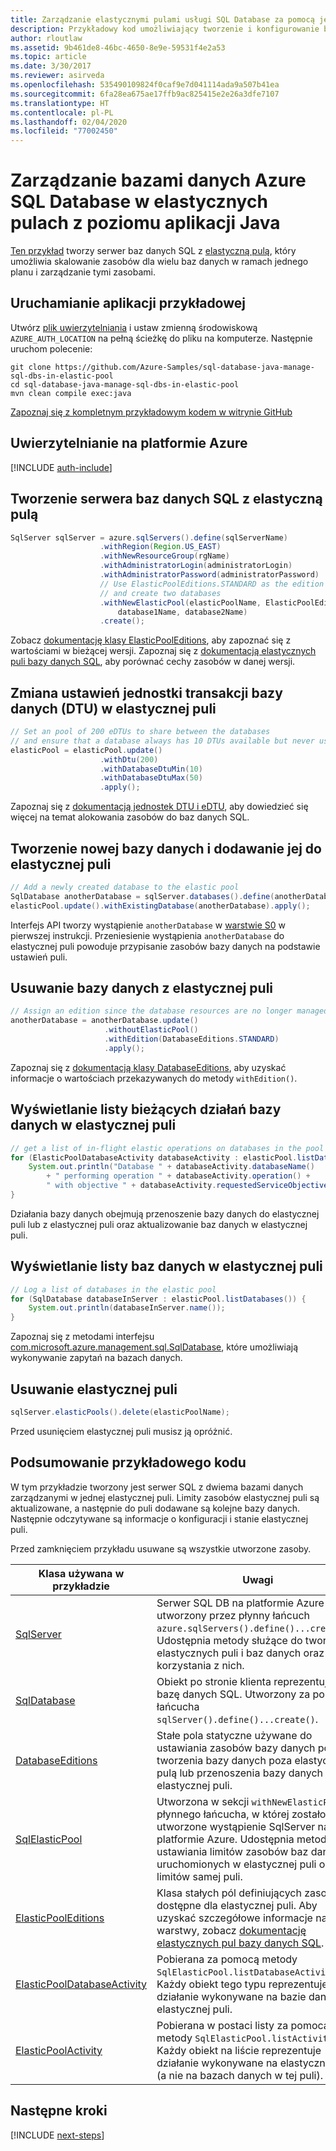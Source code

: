```yaml
---
title: Zarządzanie elastycznymi pulami usługi SQL Database za pomocą języka Java | Microsoft Docs
description: Przykładowy kod umożliwiający tworzenie i konfigurowanie baz danych Azure SQL Database przy użyciu zestawu Azure SDK dla języka Java
author: rloutlaw
ms.assetid: 9b461de8-46bc-4650-8e9e-59531f4e2a53
ms.topic: article
ms.date: 3/30/2017
ms.reviewer: asirveda
ms.openlocfilehash: 535490109824f0caf9e7d041114ada9a507b41ea
ms.sourcegitcommit: 6fa28ea675ae17ffb9ac825415e2e26a3dfe7107
ms.translationtype: HT
ms.contentlocale: pl-PL
ms.lasthandoff: 02/04/2020
ms.locfileid: "77002450"
---
```

# <a name="manage-azure-sql-databases-in-elastic-pools-from-your-java-applications"></a>Zarządzanie bazami danych Azure SQL Database w elastycznych pulach z poziomu aplikacji Java

[Ten przykład](https://github.com/Azure-Samples/sql-database-java-manage-sql-dbs-in-elastic-pool) tworzy serwer baz danych SQL z [elastyczną pulą](https://docs.microsoft.com/azure/sql-database/sql-database-elastic-pool), który umożliwia skalowanie zasobów dla wielu baz danych w ramach jednego planu i zarządzanie tymi zasobami.

## <a name="run-the-sample"></a>Uruchamianie aplikacji przykładowej

Utwórz [plik uwierzytelniania](https://github.com/Azure/azure-sdk-for-java/blob/master/AUTH.md) i ustaw zmienną środowiskową `AZURE_AUTH_LOCATION` na pełną ścieżkę do pliku na komputerze. Następnie uruchom polecenie:

```
git clone https://github.com/Azure-Samples/sql-database-java-manage-sql-dbs-in-elastic-pool
cd sql-database-java-manage-sql-dbs-in-elastic-pool
mvn clean compile exec:java
```

[Zapoznaj się z kompletnym przykładowym kodem w witrynie GitHub](https://github.com/Azure-Samples/sql-database-java-manage-sql-dbs-in-elastic-pool)

## <a name="authenticate-with-azure"></a>Uwierzytelnianie na platformie Azure

[!INCLUDE [auth-include](includes/java-auth-include.md)]

## <a name="create-a-sql-database-server-with-an-elastic-pool"></a>Tworzenie serwera baz danych SQL z elastyczną pulą

```java
SqlServer sqlServer = azure.sqlServers().define(sqlServerName)
                    .withRegion(Region.US_EAST)
                    .withNewResourceGroup(rgName)
                    .withAdministratorLogin(administratorLogin)
                    .withAdministratorPassword(administratorPassword)
                    // Use ElasticPoolEditions.STANDARD as the edition
                    // and create two databases
                    .withNewElasticPool(elasticPoolName, ElasticPoolEditions.STANDARD, 
                        database1Name, database2Name)
                    .create();
```

Zobacz [dokumentację klasy ElasticPoolEditions](https://docs.microsoft.com/java/api/com.microsoft.azure.management.sql.elasticpooleditions), aby zapoznać się z wartościami w bieżącej wersji. Zapoznaj się z [dokumentacją elastycznych puli bazy danych SQL](https://docs.microsoft.com/azure/sql-database/sql-database-elastic-pool), aby porównać cechy zasobów w danej wersji. 

## <a name="change-database-transaction-unit-dtu-settings-in-an-elastic-pool"></a>Zmiana ustawień jednostki transakcji bazy danych (DTU) w elastycznej puli

```java
// Set an pool of 200 eDTUs to share between the databases
// and ensure that a database always has 10 DTUs available but never uses more than 50
elasticPool = elasticPool.update()
                    .withDtu(200)
                    .withDatabaseDtuMin(10)
                    .withDatabaseDtuMax(50)
                    .apply();
```

Zapoznaj się z [dokumentacją jednostek DTU i eDTU](https://docs.microsoft.com/azure/sql-database/sql-database-what-is-a-dtu), aby dowiedzieć się więcej na temat alokowania zasobów do baz danych SQL.

## <a name="create-a-new-database-and-add-it-to-an-elastic-pool"></a>Tworzenie nowej bazy danych i dodawanie jej do elastycznej puli

```java
// Add a newly created database to the elastic pool
SqlDatabase anotherDatabase = sqlServer.databases().define(anotherDatabaseName).create();
elasticPool.update().withExistingDatabase(anotherDatabase).apply();            
```

Interfejs API tworzy wystąpienie `anotherDatabase` w [warstwie S0](https://docs.microsoft.com/azure/sql-database/sql-database-service-tiers) w pierwszej instrukcji. Przeniesienie wystąpienia `anotherDatabase` do elastycznej puli powoduje przypisanie zasobów bazy danych na podstawie ustawień puli.

## <a name="remove-a-database-from-an-elastic-pool"></a>Usuwanie bazy danych z elastycznej puli
```java
// Assign an edition since the database resources are no longer managed in the pool 
anotherDatabase = anotherDatabase.update()
                     .withoutElasticPool()
                     .withEdition(DatabaseEditions.STANDARD)
                     .apply();
```

Zapoznaj się z [dokumentacją klasy DatabaseEditions](https://docs.microsoft.com/java/api/com.microsoft.azure.management.sql.databaseeditions), aby uzyskać informacje o wartościach przekazywanych do metody `withEdition()`.

## <a name="list-current-database-activities-in-an-elastic-pool"></a>Wyświetlanie listy bieżących działań bazy danych w elastycznej puli
```java
// get a list of in-flight elastic operations on databases in the pool and log them 
for (ElasticPoolDatabaseActivity databaseActivity : elasticPool.listDatabaseActivities()) {
    System.out.println("Database " + databaseActivity.databaseName() 
        + " performing operation " + databaseActivity.operation() + 
        " with objective " + databaseActivity.requestedServiceObjective());
}
```

Działania bazy danych obejmują przenoszenie bazy danych do elastycznej puli lub z elastycznej puli oraz aktualizowanie baz danych w elastycznej puli.


## <a name="list-databases-in-an-elastic-pool"></a>Wyświetlanie listy baz danych w elastycznej puli
```java
// Log a list of databases in the elastic pool 
for (SqlDatabase databaseInServer : elasticPool.listDatabases()) {
    System.out.println(databaseInServer.name());
}
```

Zapoznaj się z metodami interfejsu [com.microsoft.azure.management.sql.SqlDatabase](https://docs.microsoft.com/java/api/com.microsoft.azure.management.sql.sqldatabase), które umożliwiają wykonywanie zapytań na bazach danych.

## <a name="delete-an-elastic-pool"></a>Usuwanie elastycznej puli
```java
sqlServer.elasticPools().delete(elasticPoolName);
```

Przed usunięciem elastycznej puli musisz ją opróżnić.

## <a name="sample-code-summary"></a>Podsumowanie przykładowego kodu

W tym przykładzie tworzony jest serwer SQL z dwiema bazami danych zarządzanymi w jednej elastycznej puli. Limity zasobów elastycznej puli są aktualizowane, a następnie do puli dodawane są kolejne bazy danych. Następnie odczytywane są informacje o konfiguracji i stanie elastycznej puli. 

Przed zamknięciem przykładu usuwane są wszystkie utworzone zasoby.

| Klasa używana w przykładzie | Uwagi |
|-------|-------|
| [SqlServer](https://docs.microsoft.com/java/api/com.microsoft.azure.management.sql.sqlserver) | Serwer SQL DB na platformie Azure utworzony przez płynny łańcuch `azure.sqlServers().define()...create()`. Udostępnia metody służące do tworzenia elastycznych puli i baz danych oraz korzystania z nich. 
| [SqlDatabase](https://docs.microsoft.com/java/api/com.microsoft.azure.management.sql.sqldatabase) | Obiekt po stronie klienta reprezentujący bazę danych SQL. Utworzony za pomocą łańcucha `sqlServer().define()...create()`. 
| [DatabaseEditions](https://docs.microsoft.com/java/api/com.microsoft.azure.management.sql.databaseeditions) | Stałe pola statyczne używane do ustawiania zasobów bazy danych podczas tworzenia bazy danych poza elastyczną pulą lub przenoszenia bazy danych z elastycznej puli.  
| [SqlElasticPool](https://docs.microsoft.com/java/api/com.microsoft.azure.management.sql.sqlelasticpool) | Utworzona w sekcji `withNewElasticPool()` płynnego łańcucha, w której zostało utworzone wystąpienie SqlServer na platformie Azure. Udostępnia metody do ustawiania limitów zasobów baz danych uruchomionych w elastycznej puli oraz limitów samej puli. 
| [ElasticPoolEditions](https://docs.microsoft.com/java/api/com.microsoft.azure.management.sql.elasticpooleditions) | Klasa stałych pól definiujących zasoby dostępne dla elastycznej puli. Aby uzyskać szczegółowe informacje na temat warstwy, zobacz [dokumentację elastycznych pul bazy danych SQL](https://docs.microsoft.com/azure/sql-database/sql-database-elastic-pool). 
| [ElasticPoolDatabaseActivity](https://docs.microsoft.com/java/api/com.microsoft.azure.management.sql.elasticpooldatabaseactivity) | Pobierana za pomocą metody `SqlElasticPool.listDatabaseActivities()`. Każdy obiekt tego typu reprezentuje działanie wykonywane na bazie danych w elastycznej puli.
| [ElasticPoolActivity](https://docs.microsoft.com/java/api/com.microsoft.azure.management.sql.elasticpoolactivity) | Pobierana w postaci listy za pomocą metody `SqlElasticPool.listActivities()`. Każdy obiekt na liście reprezentuje działanie wykonywane na elastycznej puli (a nie na bazach danych w tej puli).

## <a name="next-steps"></a>Następne kroki

[!INCLUDE [next-steps](includes/java-next-steps.md)]